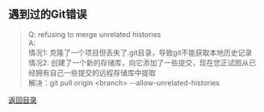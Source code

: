 ## 遇到过的Git错误
> Q: refusing to merge unrelated histories <br />
> A:   
> 情况1: 克隆了一个项目但丢失了.git目录，导致git不能获取本地历史记录  
> 情况2: 创建了一个新的存储库，向它添加了一些提交，现在您正试图从已经拥有自己一些提交的远程存储库中提取  
> 解决：git pull origin \<branch\> --allow-unrelated-histories


[返回目录](./)